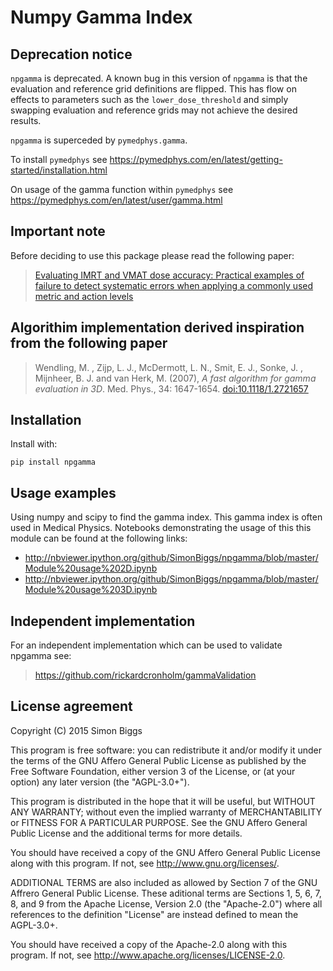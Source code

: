 # Numpy Gamma Index

## Deprecation notice

`npgamma` is deprecated. A known bug in this version of `npgamma` is that the evaluation and reference grid definitions are flipped. This has flow on effects to parameters such as the `lower_dose_threshold` and simply swapping evaluation and reference grids may not achieve the desired results.

`npgamma` is superceded by `pymedphys.gamma`.

To install `pymedphys` see https://pymedphys.com/en/latest/getting-started/installation.html

On usage of the gamma function within `pymedphys` see
https://pymedphys.com/en/latest/user/gamma.html

## Important note

Before deciding to use this package please read the following paper:

> [Evaluating IMRT and VMAT dose accuracy: Practical examples of failure
> to detect systematic errors when applying a commonly used metric
> and action levels](http://download.xuebalib.com/xuebalib.com.42814.pdf)

## Algorithim implementation derived inspiration from the following paper

 > Wendling, M. , Zijp, L. J., McDermott, L. N., Smit, E. J., Sonke, J. , Mijnheer, B. J. and van Herk, M. (2007), *A fast algorithm for gamma evaluation in 3D*. Med. Phys., 34: 1647-1654. [doi:10.1118/1.2721657](https://doi.org/10.1118/1.2721657)

## Installation

Install with:

    pip install npgamma

## Usage examples

Using numpy and scipy to find the gamma index. This gamma index is often used in Medical Physics. Notebooks demonstrating the usage of this this module can be found at the following links:

  * http://nbviewer.ipython.org/github/SimonBiggs/npgamma/blob/master/Module%20usage%202D.ipynb
  * http://nbviewer.ipython.org/github/SimonBiggs/npgamma/blob/master/Module%20usage%203D.ipynb
  
## Independent implementation

For an independent implementation which can be used to validate npgamma see:

> <https://github.com/rickardcronholm/gammaValidation>

## License agreement

Copyright (C) 2015 Simon Biggs

This program is free software: you can redistribute it and/or modify
it under the terms of the GNU Affero General Public License as published
by the Free Software Foundation, either version 3 of the License, or
(at your option) any later version (the "AGPL-3.0+").

This program is distributed in the hope that it will be useful,
but WITHOUT ANY WARRANTY; without even the implied warranty of
MERCHANTABILITY or FITNESS FOR A PARTICULAR PURPOSE. See the
GNU Affero General Public License and the additional terms for more
details.

You should have received a copy of the GNU Affero General Public License
along with this program. If not, see <http://www.gnu.org/licenses/>.

ADDITIONAL TERMS are also included as allowed by Section 7 of the GNU
Affrero General Public License. These aditional terms are Sections 1, 5,
6, 7, 8, and 9 from the Apache License, Version 2.0 (the "Apache-2.0")
where all references to the definition "License" are instead defined to
mean the AGPL-3.0+.

You should have received a copy of the Apache-2.0 along with this
program. If not, see <http://www.apache.org/licenses/LICENSE-2.0>.
